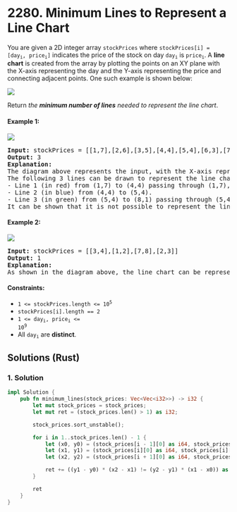 # 2280. Minimum Lines to Represent a Line Chart
You are given a 2D integer array `stockPrices` where <code>stockPrices[i] = [day<sub>i</sub>, price<sub>i</sub>]</code> indicates the price of the stock on day <code>day<sub>i</sub></code> is <code>price<sub>i</sub></code>. A **line chart** is created from the array by plotting the points on an XY plane with the X-axis representing the day and the Y-axis representing the price and connecting adjacent points. One such example is shown below:

![](https://assets.leetcode.com/uploads/2022/03/30/1920px-pushkin_population_historysvg.png)

Return *the **minimum number of lines** needed to represent the line chart*.

#### Example 1:
![](https://assets.leetcode.com/uploads/2022/03/30/ex0.png)
<pre>
<strong>Input:</strong> stockPrices = [[1,7],[2,6],[3,5],[4,4],[5,4],[6,3],[7,2],[8,1]]
<strong>Output:</strong> 3
<strong>Explanation:</strong>
The diagram above represents the input, with the X-axis representing the day and Y-axis representing the price.
The following 3 lines can be drawn to represent the line chart:
- Line 1 (in red) from (1,7) to (4,4) passing through (1,7), (2,6), (3,5), and (4,4).
- Line 2 (in blue) from (4,4) to (5,4).
- Line 3 (in green) from (5,4) to (8,1) passing through (5,4), (6,3), (7,2), and (8,1).
It can be shown that it is not possible to represent the line chart using less than 3 lines.
</pre>

#### Example 2:
![](https://assets.leetcode.com/uploads/2022/03/30/ex1.png)
<pre>
<strong>Input:</strong> stockPrices = [[3,4],[1,2],[7,8],[2,3]]
<strong>Output:</strong> 1
<strong>Explanation:</strong>
As shown in the diagram above, the line chart can be represented with a single line.
</pre>

#### Constraints:
* <code>1 <= stockPrices.length <= 10<sup>5</sup></code>
* `stockPrices[i].length == 2`
* <code>1 <= day<sub>i</sub>, price<sub>i</sub> <= 10<sup>9</sup></code>
* All <code>day<sub>i</sub></code> are **distinct**.

## Solutions (Rust)

### 1. Solution
```Rust
impl Solution {
    pub fn minimum_lines(stock_prices: Vec<Vec<i32>>) -> i32 {
        let mut stock_prices = stock_prices;
        let mut ret = (stock_prices.len() > 1) as i32;

        stock_prices.sort_unstable();

        for i in 1..stock_prices.len() - 1 {
            let (x0, y0) = (stock_prices[i - 1][0] as i64, stock_prices[i - 1][1] as i64);
            let (x1, y1) = (stock_prices[i][0] as i64, stock_prices[i][1] as i64);
            let (x2, y2) = (stock_prices[i + 1][0] as i64, stock_prices[i + 1][1] as i64);

            ret += ((y1 - y0) * (x2 - x1) != (y2 - y1) * (x1 - x0)) as i32;
        }

        ret
    }
}
```
